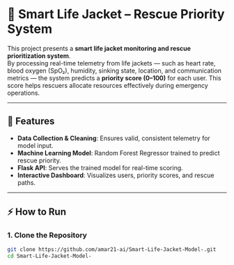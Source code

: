 # 🛟 Smart Life Jacket – Rescue Priority System

This project presents a **smart life jacket monitoring and rescue prioritization system**.  
By processing real-time telemetry from life jackets — such as heart rate, blood oxygen (SpO₂), humidity, sinking state, location, and communication metrics — the system predicts a **priority score (0–100)** for each user. This score helps rescuers allocate resources effectively during emergency operations.

---

## 🚀 Features
- **Data Collection & Cleaning**: Ensures valid, consistent telemetry for model input.  
- **Machine Learning Model**: Random Forest Regressor trained to predict rescue priority.  
- **Flask API**: Serves the trained model for real-time scoring.  
- **Interactive Dashboard**: Visualizes users, priority scores, and rescue paths.  

---

## ⚡ How to Run

### 1. Clone the Repository
```bash
git clone https://github.com/amar21-ai/Smart-Life-Jacket-Model-.git
cd Smart-Life-Jacket-Model-
